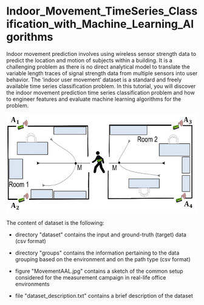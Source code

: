 # Indoor_Movement_TimeSeries_Classification_with_Machine_Learning_Algorithms

Indoor movement prediction involves using wireless sensor strength data to predict the location and motion of subjects within a building.
It is a challenging problem as there is no direct analytical model to translate the variable length traces of signal strength data from multiple sensors into user behavior.
The ‘indoor user movement‘ dataset is a standard and freely available time series classification problem.
In this tutorial, you will discover the indoor movement prediction time series classification problem and how to engineer features and evaluate machine learning algorithms for the problem.

<Img src="MovementAAL.jpg">

The content of dataset is the following:

- directory "dataset" contains the input and ground-truth (target) data (csv format)
- directory "groups" contains the information pertaining to the data grouping based on the environment and on the path type
 (csv format)
- figure "MovementAAL.jpg" contains a sketch of the common setup considered for the measurement campaign in real-life office environments

- file "dataset_description.txt" contains a brief description of the dataset
